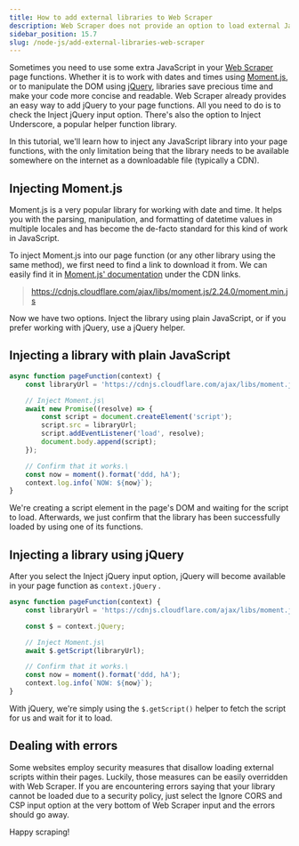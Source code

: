 ```yaml
---
title: How to add external libraries to Web Scraper
description: Web Scraper does not provide an option to load external JavaScript libraries. Fortunately, there's an easy way to do it. Learn how.
sidebar_position: 15.7
slug: /node-js/add-external-libraries-web-scraper
---
```


Sometimes you need to use some extra JavaScript in your [Web Scraper](https://apify.com/apify/web-scraper) page functions. Whether it is to work with dates and times using [Moment.js](https://momentjs.com/), or to manipulate the DOM using [jQuery](https://jquery.com/), libraries save precious time and make your code more concise and readable. Web Scraper already provides an easy way to add jQuery to your page functions. All you need to do is to check the Inject jQuery input option. There's also the option to Inject Underscore, a popular helper function library.

In this tutorial, we'll learn how to inject any JavaScript library into your page functions, with the only limitation being that the library needs to be available somewhere on the internet as a downloadable file (typically a CDN).

## Injecting Moment.js

Moment.js is a very popular library for working with date and time. It helps you with the parsing, manipulation, and formatting of datetime values in multiple locales and has become the de-facto standard for this kind of work in JavaScript.

To inject Moment.js into our page function (or any other library using the same method), we first need to find a link to download it from. We can easily find it in [Moment.js' documentation](https://momentjs.com/docs/#/use-it/browser/) under the CDN links.

> https://cdnjs.cloudflare.com/ajax/libs/moment.js/2.24.0/moment.min.js

Now we have two options. Inject the library using plain JavaScript, or if you prefer working with jQuery, use a jQuery helper.

## Injecting a library with plain JavaScript

```js
async function pageFunction(context) {
    const libraryUrl = 'https://cdnjs.cloudflare.com/ajax/libs/moment.js/2.24.0/moment.min.js';

    // Inject Moment.js\
    await new Promise((resolve) => {
        const script = document.createElement('script');
        script.src = libraryUrl;
        script.addEventListener('load', resolve);
        document.body.append(script);
    });

    // Confirm that it works.\
    const now = moment().format('ddd, hA');
    context.log.info(`NOW: ${now}`);
}
```

We're creating a script element in the page's DOM and waiting for the script to load. Afterwards, we just confirm that the library has been successfully loaded by using one of its functions.

## Injecting a library using jQuery

After you select the Inject jQuery input option, jQuery will become available in your page function as `context.jQuery` .

```js
async function pageFunction(context) {
    const libraryUrl = 'https://cdnjs.cloudflare.com/ajax/libs/moment.js/2.24.0/moment.min.js';

    const $ = context.jQuery;

    // Inject Moment.js\
    await $.getScript(libraryUrl);

    // Confirm that it works.\
    const now = moment().format('ddd, hA');
    context.log.info(`NOW: ${now}`);
}
```

With jQuery, we're simply using the `$.getScript()` helper to fetch the script for us and wait for it to load.

## Dealing with errors

Some websites employ security measures that disallow loading external scripts within their pages. Luckily, those measures can be easily overridden with Web Scraper. If you are encountering errors saying that your library cannot be loaded due to a security policy, just select the Ignore CORS and CSP input option at the very bottom of Web Scraper input and the errors should go away.

Happy scraping!
